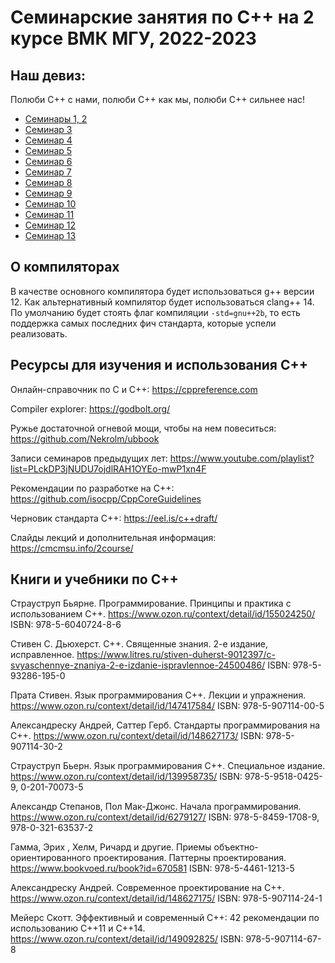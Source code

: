 # Семинарские занятия по C++ на 2 курсе ВМК МГУ, 2022-2023

## Наш девиз:

Полюби C++ с нами, полюби C++ как мы, полюби C++ сильнее нас!

* [Семинары 1, 2](sem01)
* [Семинар 3](sem03)
* [Семинар 4](sem04)
* [Семинар 5](sem05)
* [Семинар 6](sem06)
* [Семинар 7](sem07)
* [Семинар 8](sem08)
* [Семинар 9](sem09)
* [Семинар 10](sem10)
* [Семинар 11](sem11)
* [Семинар 12](sem12)
* [Семинар 13](sem13)

## О компиляторах

В качестве основного компилятора будет использоваться g++ версии 12.
Как альтернативный компилятор будет использоваться clang++ 14.
По умолчанию будет стоять флаг компиляции `-std=gnu++2b`, то есть
поддержка самых последних фич стандарта, которые успели реализовать.

## Ресурсы для изучения и использования C++

Онлайн-справочник по C и C++:
https://cppreference.com

Compiler explorer:
https://godbolt.org/

Ружье достаточной огневой мощи, чтобы на нем повеситься:
https://github.com/Nekrolm/ubbook

Записи семинаров предыдущих лет:
https://www.youtube.com/playlist?list=PLckDP3jNUDU7ojdlRAH1OYEo-mwP1xn4F

Рекомендации по разработке на C++:
https://github.com/isocpp/CppCoreGuidelines

Черновик стандарта C++:
https://eel.is/c++draft/

Слайды лекций и дополнительная информация:
https://cmcmsu.info/2course/

## Книги и учебники по C++

Страуструп Бьярне. Программирование. Принципы и практика с использованием C++.
https://www.ozon.ru/context/detail/id/155024250/
ISBN: 978-5-6040724-8-6

Стивен С. Дьюхерст. C++. Священные знания. 2-е издание, исправленное.
https://www.litres.ru/stiven-duherst-9012397/c-svyaschennye-znaniya-2-e-izdanie-ispravlennoe-24500486/
ISBN: 978-5-93286-195-0

Прата Стивен. Язык программирования C++. Лекции и упражнения.
https://www.ozon.ru/context/detail/id/147417584/
ISBN: 978-5-907114-00-5

Александреску Андрей, Саттер Герб. Стандарты программирования на С++.
https://www.ozon.ru/context/detail/id/148627173/
ISBN: 978-5-907114-30-2

Страуструп Бьерн. Язык программирования C++. Специальное издание.
https://www.ozon.ru/context/detail/id/139958735/
ISBN: 978-5-9518-0425-9, 0-201-70073-5

Александр Степанов, Пол Мак-Джонс. Начала программирования.
https://www.ozon.ru/context/detail/id/6279127/
ISBN: 978-5-8459-1708-9, 978-0-321-63537-2

Гамма, Эрих , Хелм, Ричард и другие. Приемы объектно-ориентированного проектирования. Паттерны проектирования.
https://www.bookvoed.ru/book?id=670581
ISBN: 978-5-4461-1213-5

Александреску Андрей. Современное проектирование на C++.
https://www.ozon.ru/context/detail/id/148627175/
ISBN: 978-5-907114-24-1

Мейерс Скотт. Эффективный и современный С++: 42 рекомендации по использованию C++11 и C++14.
https://www.ozon.ru/context/detail/id/149092825/
ISBN: 978-5-907114-67-8
